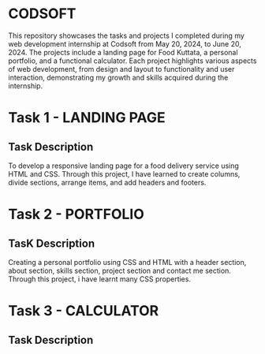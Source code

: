 # CODSOFT

This repository showcases the tasks and projects I completed during my web development internship at Codsoft from May 20, 2024, to June 20, 2024. The projects include a landing page for Food Kuttata, a personal portfolio, and a functional calculator. Each project highlights various aspects of web development, from design and layout to functionality and user interaction, demonstrating my growth and skills acquired during the internship.

# Task 1 - LANDING PAGE

## Task Description

To develop a responsive landing page for a food delivery service using HTML and CSS. Through this project, I have learned to create columns, divide sections, arrange items, and add headers and footers.

# Task 2 - PORTFOLIO

## TasK Description

Creating a personal portfolio using CSS and HTML with a header section, about section, skills section, project section and contact me section.  Through this project, i have learnt many CSS properties.

# Task 3 - CALCULATOR

## Task Description



